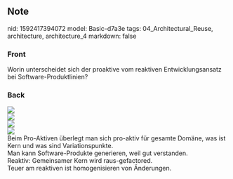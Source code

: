 ## Note
nid: 1592417394072
model: Basic-d7a3e
tags: 04_Architectural_Reuse, architecture, architecture_4
markdown: false

### Front
Worin unterscheidet sich der proaktive vom reaktiven Entwicklungsansatz bei Software-Produktlinien?

### Back
<img src="paste-f7466006a2f2fac4a578d2fb5cb951955aea9d37.jpg">
<div><img src=
paste-051c24cc657f7f004eb85e9f6c7e190ad54322fa.jpg></div>
<div><img src=
paste-788ad29476ae4e3189a73852d9a683e22506c127.jpg></div>
<div><img src=
paste-95877afee0e0e3cae75ae58cfc5294dafa653f6b.jpg></div>
<div>
  Beim Pro-Aktiven überlegt man sich pro-aktiv für gesamte Domäne,
  was ist Kern und was sind Variationspunkte.
</div>
<div>
  Man kann Software-Produkte generieren, weil gut verstanden.
</div>
<div>
  Reaktiv: Gemeinsamer Kern wird raus-gefactored.
</div>
<div>
  Teuer am reaktiven ist homogenisieren von Änderungen.
</div>
